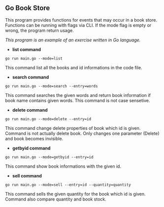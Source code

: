 ## Go Book Store

This program provides functions for events that may occur in a book store.
Functions can be running with flags via CLI.
If the mode flag is empty or wrong, the program return usage.

*This program is an example of an exercise written in Go language.*

 - **list command**
```
go run main.go --mode=list
```
This command list all the books and id informations in the code file.

 - **search command**
```
go run main.go --mode=search --entry=words
```
This command searches the given words and return book information if book name contains given words. This command is not case sensetive.

 - **delete command**
```
go run main.go --mode=delete --entry=id
```
This command change delete properties of book which id is given. Command is not actually delete book. Only changes one parameter (Delete) and book becomes invisible.

 - **getbyid command**
```
go run main.go --mode=getbyid --entry=id
```
This command show book informations with the given id.

 - **sell command**
```
go run main.go --mode=sell --entry=id --quantity=quantity
```
This command sells the given quantity for the book which id is given. Command also compare quantity and book stock.
